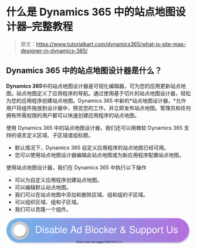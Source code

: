 # 什么是 Dynamics 365 中的站点地图设计器–完整教程

> 原文：<https://www.tutorialkart.com/dynamics365/what-is-site-map-designer-in-dynamics-365/>

## Dynamics 365 中的站点地图设计器是什么？

**Dynamics 365**中的站点地图设计器是可视化编辑器，可为您的应用更新站点地图。站点地图定义了应用程序的导航。通过使用基于切片的站点地图设计器，轻松为您的应用程序创建站点地图。Dynamics 365 中新的*站点地图设计器，*允许用户将组件拖放到设计器中，预览您的工作，并立即发布站点地图。管理员和任何拥有所需权限的用户都可以快速创建应用程序的站点地图。

使用 Dynamics 365 中的站点地图设计器，我们还可以用微软 Dynamics 365 支持的语言定义区域、子区域或组标题。

*   默认情况下，Dynamics 365 自定义应用程序的站点地图已经可用。
*   您可以使用站点地图设计器编辑此站点地图或为新应用程序配置站点地图。

使用站点地图设计器，我们在 Dynamics 365 中执行以下操作

*   可以为自定义应用程序创建站点地图。
*   可以编辑默认站点地图。
*   我们可以在站点地图中添加和删除区域、组和组的子区域。
*   可以组织区域、组和子区域。
*   我们可以克隆一个组件。

[![](img/925da31b32d6bc3827932f6c8afb11bb.png)](https://www.tutorialkart.com/)